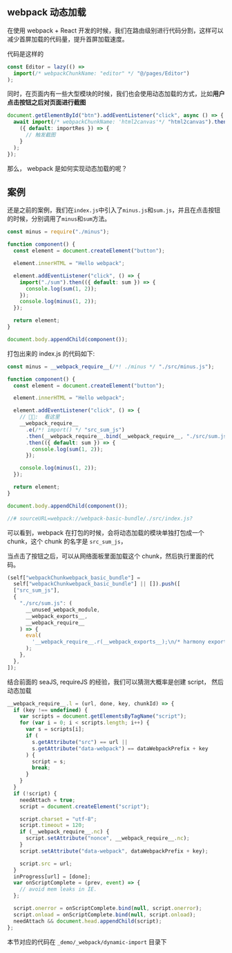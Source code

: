 ## webpack 动态加载

在使用 webpack + React 开发的时候，我们在路由级别进行代码分割，这样可以减少首屏加载的代码量，提升首屏加载速度。

代码是这样的

```js
const Editor = lazy(() =>
  import(/* webpackChunkName: "editor" */ "@/pages/Editor")
);
```

同时，在页面内有一些大型模块的时候，我们也会使用动态加载的方式，比如**用户点击按钮之后对页面进行截图**

```js
document.getElementById("btn").addEventListener("click", async () => {
  await import(/* webpackChunkName: 'html2canvas'*/ "html2canvas").then(
    ({ default: importRes }) => {
      // 触发截图
    }
  );
});
```

那么， webpack 是如何实现动态加载的呢？

## 案例

还是之前的案例，我们在`index.js`中引入了`minus.js`和`sum.js`，并且在点击按钮的时候，分别调用了`minus`和`sum`方法。

```js
const minus = require("./minus");

function component() {
  const element = document.createElement("button");

  element.innerHTML = "Hello webpack";

  element.addEventListener("click", () => {
    import("./sum").then(({ default: sum }) => {
      console.log(sum(1, 2));
    });
    console.log(minus(1, 2));
  });

  return element;
}

document.body.appendChild(component());
```

打包出来的 index.js 的代码如下:

```js
const minus = __webpack_require__(/*! ./minus */ "./src/minus.js");

function component() {
  const element = document.createElement("button");

  element.innerHTML = "Hello webpack";

  element.addEventListener("click", () => {
    // 🚧🚧:  看这里
    __webpack_require__
      .e(/*! import() */ "src_sum_js")
      .then(__webpack_require__.bind(__webpack_require__, "./src/sum.js"))
      .then(({ default: sum }) => {
        console.log(sum(1, 2));
      });

    console.log(minus(1, 2));
  });

  return element;
}

document.body.appendChild(component());

//# sourceURL=webpack://webpack-basic-bundle/./src/index.js?
```

可以看到，webpack 在打包的时候，会将动态加载的模块单独打包成一个 chunk，这个 chunk 的名字是 `src_sum_js`，

当点击了按钮之后，可以从网络面板里面加载这个 chunk，然后执行里面的代码。

```js
(self["webpackChunkwebpack_basic_bundle"] =
  self["webpackChunkwebpack_basic_bundle"] || []).push([
  ["src_sum_js"],
  {
    "./src/sum.js": (
      __unused_webpack_module,
      __webpack_exports__,
      __webpack_require__
    ) => {
      eval(
        '__webpack_require__.r(__webpack_exports__);\n/* harmony export */ __webpack_require__.d(__webpack_exports__, {\n/* harmony export */   "default": () => (/* binding */ sum)\n/* harmony export */ });\nfunction sum (a,b) {\n    return a + b;\n}\n\n//# sourceURL=webpack://webpack-basic-bundle/./src/sum.js?'
      );
    },
  },
]);
```

结合前面的 seaJS, requireJS 的经验，我们可以猜测大概率是创建 script， 然后动态加载

```js
__webpack_require__.l = (url, done, key, chunkId) => {
  if (key !== undefined) {
    var scripts = document.getElementsByTagName("script");
    for (var i = 0; i < scripts.length; i++) {
      var s = scripts[i];
      if (
        s.getAttribute("src") == url ||
        s.getAttribute("data-webpack") == dataWebpackPrefix + key
      ) {
        script = s;
        break;
      }
    }
  }
  if (!script) {
    needAttach = true;
    script = document.createElement("script");

    script.charset = "utf-8";
    script.timeout = 120;
    if (__webpack_require__.nc) {
      script.setAttribute("nonce", __webpack_require__.nc);
    }
    script.setAttribute("data-webpack", dataWebpackPrefix + key);

    script.src = url;
  }
  inProgress[url] = [done];
  var onScriptComplete = (prev, event) => {
    // avoid mem leaks in IE.
  };

  script.onerror = onScriptComplete.bind(null, script.onerror);
  script.onload = onScriptComplete.bind(null, script.onload);
  needAttach && document.head.appendChild(script);
};
```

本节对应的代码在 `_demo/_webpack/dynamic-import` 目录下
